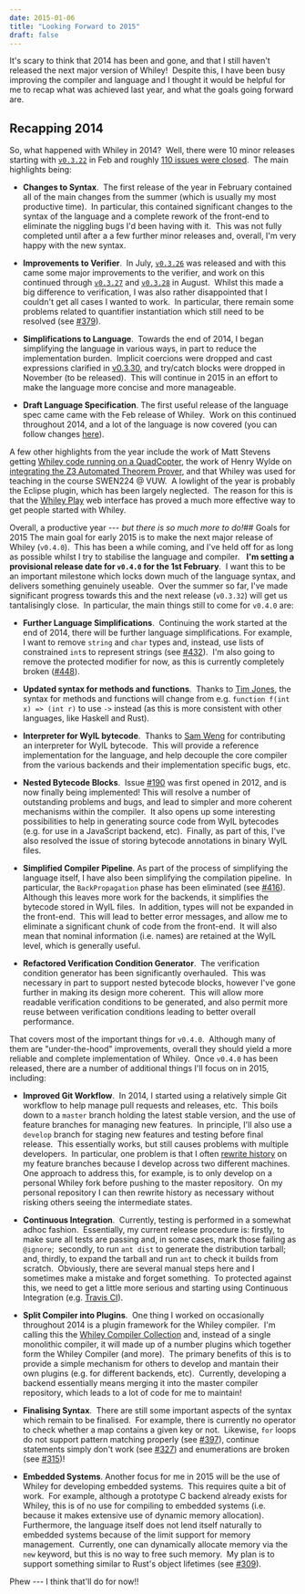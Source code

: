 ```yaml
---
date: 2015-01-06
title: "Looking Forward to 2015"
draft: false
---
```


It's scary to think that 2014 has been and gone, and that I still haven't released the next major version of Whiley!  Despite this, I have been busy improving the compiler and language and I thought it would be helpful for me to recap what was achieved last year, and what the goals going forward are.
## Recapping 2014
So, what happened with Whiley in 2014?  Well, there were 10 minor releases starting with [`v0.3.22`](/2014/02/15/whiley-v0.3.22-released/) in Feb and roughly [110 issues were closed](https://github.com/Whiley/WhileyCompiler/issues?page=1&q=is%3Aissue+is%3Aclosed+sort%3Aupdated-desc).  The main highlights being:
   * **Changes to Syntax**.  The first release of the year in February contained all of the main changes from the summer (which is usually my most productive time).  In particular, this contained significant changes to the syntax of the language and a complete rework of the front-end to eliminate the niggling bugs I'd been having with it.  This was not fully completed until after a a few further minor releases and, overall, I'm very happy with the new syntax.

   * **Improvements to Verifier**.  In July, [`v0.3.26`](/2014/07/25/whiley-v0.3.26-released/) was released and with this came some major improvements to the verifier, and work on this continued through [`v0.3.27`](/2014/08/14/whiley-v0.3.27-released/) and [`v0.3.28`](/2014/08/22/whiley-v0.3.28-released/) in August.  Whilst this made a big difference to verification, I was also rather disappointed that I couldn't get all cases I wanted to work.  In particular, there remain some problems related to quantifier instantiation which still need to be resolved (see [#379](https://github.com/Whiley/WhileyCompiler/issues/379)).

   * **Simplifications to Language**.  Towards the end of 2014, I began simplifying the language in various ways, in part to reduce the implementation burden.  Implicit coercions were dropped and cast expressions clarified in [v0.3.30](/2014/09/05/whiley-v0.3.30-released/), and try/catch blocks were dropped in November (to be released).  This will continue in 2015 in an effort to make the language more concise and more manageable.

   * **Draft Language Specification**. The first useful release of the language spec came came with the Feb release of Whiley.  Work on this continued throughout 2014, and a lot of the language is now covered (you can follow changes [here](https://github.com/Whiley/WhileyDocs/tree/master/WhileyLanguageSpecification)).


A few other highlights from the year include the work of Matt Stevens getting [Whiley code running on a QuadCopter](https://whileydave.com/publications/Stevens14_ENGR489.pdf), the work of Henry Wylde on [integrating the Z3 Automated Theorem Prover](https://whileydave.com/publications/Wylde14_ENGR489.pdf), and that Whiley was used for teaching in the course SWEN224 @ VUW.  A lowlight of the year is probably the Eclipse plugin, which has been largely neglected.  The reason for this is that the [Whiley Play](/play/) web interface has proved a much more effective way to get people started with Whiley.

Overall, a productive year --- *but there is so much more to do!*## Goals for 2015
The main goal for early 2015 is to make the next major release of Whiley (`v0.4.0`).  This has been a while coming, and I've held off for as long as possible whilst I try to stabilise the language and compiler.   **I'm setting a provisional release date for `v0.4.0` for the 1st February**.  I want this to be an important milestone which locks down much of the language syntax, and delivers something genuinely useable.  Over the summer so far, I've made significant progress towards this and the next release (`v0.3.32`) will get us tantalisingly close.  In particular, the main things still to come for `v0.4.0` are:
   * **Further Language Simplifications**.  Continuing the work started at the end of 2014, there will be further language simplifications. For example, I want to remove `string` and `char` types and, instead, use lists of constrained `int`s to represent strings (see [#432](https://github.com/Whiley/WhileyCompiler/issues/432)).  I'm also going to remove the protected modifier for now, as this is currently completely broken ([#448](https://github.com/Whiley/WhileyCompiler/issues/448)).

   * **Updated syntax for methods and functions**.  Thanks to [Tim Jones](https://github.com/zmthy), the syntax for methods and functions will change from e.g. `function f(int x) => (int r)` to use `->` instead (as this is more consistent with other languages, like Haskell and Rust).

   * **Interpreter for WyIL bytecode**.  Thanks to [Sam Weng](https://github.com/samminweng) for contributing an interpreter for WyIL bytecode.  This will provide a reference implementation for the language, and help decouple the core compiler from the various backends and their implementation specific bugs, etc.

   * **Nested Bytecode Blocks**.  Issue [#190](https://github.com/Whiley/WhileyCompiler/issues/190) was first opened in 2012, and is now finally being implemented! This will resolve a number of outstanding problems and bugs, and lead to simpler and more coherent mechanisms within the compiler.  It also opens up some interesting possibilities to help in generating source code from WyIL bytecodes (e.g. for use in a JavaScript backend, etc).  Finally, as part of this, I've also resolved the issue of storing bytecode annotations in binary WyIL files.

   * **Simplified Compiler Pipeline**. As part of the process of simplifying the language itself, I have also been simplifying the compilation pipeline.  In particular, the `BackPropagation` phase has been eliminated (see [#416](https://github.com/Whiley/WhileyCompiler/issues/416)).  Although this leaves more work for the backends, it simplifies the bytecode stored in WyIL files.  In addition, types will not be expanded in the front-end.  This will lead to better error messages, and allow me to eliminate a significant chunk of code from the front-end.  It will also mean that nominal information (i.e. names) are retained at the WyIL level, which is generally useful.

   * **Refactored Verification Condition Generator**.  The verification condition generator has been significantly overhauled.  This was necessary in part to support nested bytecode blocks, however I've gone further in making its design more coherent.  This will allow more readable verification conditions to be generated, and also permit more reuse between verification conditions leading to better overall performance.


That covers most of the important things for `v0.4.0`.  Although many of them are "under-the-hood" improvements, overall they should yield a more reliable and complete implementation of Whiley.  Once `v0.4.0` has been released, there are a number of additional things I'll focus on in 2015, including:
   * **Improved Git Workflow**.  In 2014, I started using a relatively simple Git workflow to help manage pull requests and releases, etc.  This boils down to a `master` branch holding the latest stable version, and the use of feature branches for managing new features.  In principle, I'll also use a `develop` branch for staging new features and testing before final release.  This essentially works, but still causes problems with multiple developers.  In particular, one problem is that I often [rewrite history](http://git-scm.com/book/en/v2/Git-Tools-Rewriting-History) on my feature branches because I develop across two different machines.  One approach to address this, for example, is to only develop on a personal Whiley fork before pushing to the master repository.  On my personal repository I can then rewrite history as necessary without risking others seeing the intermediate states.

   * **Continuous Integration**.  Currently, testing is performed in a somewhat adhoc fashion.  Essentially, my current release procedure is: firstly, to make sure all tests are passing and, in some cases, mark those failing as `@ignore`;  secondly, to run `ant dist` to generate the distribution tarball; and, thirdly, to expand the tarball and run `ant` to check it builds from scratch.  Obviously, there are several manual steps here and I sometimes make a mistake and forget something.  To protected against this, we need to get a little more serious and starting using Continuous Integration (e.g. [Travis CI](https://travis-ci.org/)).

   * **Split Compiler into Plugins**.  One thing I worked on occasionally throughout 2014 is a plugin framework for the Whiley compiler.  I'm calling this the [Whiley Compiler Collection](https://github.com/Whiley/WhileyCompilerCollection) and, instead of a single monolithic compiler, it will made up of a number plugins which together form the Whiley Compiler (and more).  The primary benefits of this is to provide a simple mechanism for others to develop and mantain their own plugins (e.g. for different backends, etc).  Currently, developing a backend essentially means merging it into the master compiler repository, which leads to a lot of code for me to maintain!

   * **Finalising Syntax**.  There are still some important aspects of the syntax which remain to be finalised.  For example, there is currently no operator to check whether a map contains a given key or not.  Likewise, `for` loops do not support pattern matching properly (see [#397](https://github.com/Whiley/WhileyCompiler/issues/397)), continue statements simply don't work (see [#327](https://github.com/Whiley/WhileyCompiler/issues/327)) and enumerations are broken (see [#315](https://github.com/Whiley/WhileyCompiler/issues/315))!

   * **Embedded Systems**. Another focus for me in 2015 will be the use of Whiley for developing embedded systems.  This requires quite a bit of work.  For example, although a prototype C backend already exists for Whiley, this is of no use for compiling to embedded systems (i.e. because it makes extensive use of dynamic memory allocation).  Furthermore, the language itself does not lend itself naturally to embedded systems because of the limit support for memory management.  Currently, one can dynamically allocate memory via the `new` keyword, but this is no way to free such memory.  My plan is to support something similar to Rust's object lifetimes (see [#309](https://github.com/Whiley/WhileyCompiler/issues/309)).


Phew --- I think that'll do for now!!
